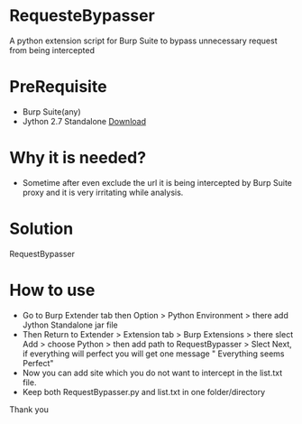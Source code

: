 RequesteBypasser
================================================================================================

A python extension script for Burp Suite to bypass unnecessary request from being intercepted

# PreRequisite

* Burp Suite(any)
* Jython 2.7 Standalone [Download](http://search.maven.org/remotecontent?filepath=org/python/jython-standalone/2.7.0/jython-standalone-2.7.0.jar)

# Why it is needed?

* Sometime after even exclude the url it is being intercepted by Burp Suite proxy and it is very irritating while analysis.

# Solution

RequestBypasser

# How to use 

* Go to Burp Extender tab then Option > Python Environment > there add Jython Standalone jar file
* Then Return to Extender > Extension tab > Burp Extensions > there slect Add > choose Python > then add path to RequestBypasser > Slect Next, if everything will perfect you will get one message " Everything seems Perfect"
* Now you can add site which you do not want to intercept in the list.txt file.
* Keep  both RequestBypasser.py and list.txt in one folder/directory



Thank you


